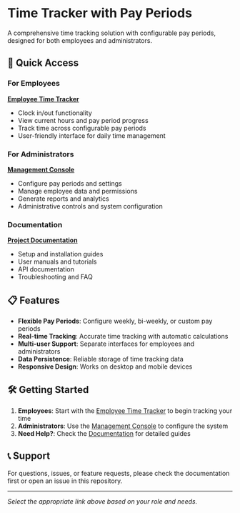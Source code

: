 # Time Tracker with Pay Periods

A comprehensive time tracking solution with configurable pay periods, designed for both employees and administrators.

## 🚀 Quick Access

### For Employees
**[Employee Time Tracker](https://paddelia1.github.io/time-tracker-pay-periods/enhanced_time_tracker_v1_1_1.html)**
- Clock in/out functionality
- View current hours and pay period progress
- Track time across configurable pay periods
- User-friendly interface for daily time management

### For Administrators
**[Management Console](https://paddelia1.github.io/time-tracker-pay-periods/time_tracker_admin.html)**
- Configure pay periods and settings
- Manage employee data and permissions
- Generate reports and analytics
- Administrative controls and system configuration

### Documentation
**[Project Documentation](https://paddelia1.github.io/time-tracker-pay-periods/Doc/)**
- Setup and installation guides
- User manuals and tutorials
- API documentation
- Troubleshooting and FAQ

## 📋 Features

- **Flexible Pay Periods**: Configure weekly, bi-weekly, or custom pay periods
- **Real-time Tracking**: Accurate time tracking with automatic calculations
- **Multi-user Support**: Separate interfaces for employees and administrators
- **Data Persistence**: Reliable storage of time tracking data
- **Responsive Design**: Works on desktop and mobile devices

## 🛠️ Getting Started

1. **Employees**: Start with the [Employee Time Tracker](https://paddelia1.github.io/time-tracker-pay-periods/enhanced_time_tracker_v1_1_1.html) to begin tracking your time
2. **Administrators**: Use the [Management Console](https://paddelia1.github.io/time-tracker-pay-periods/time_tracker_admin.html) to configure the system
3. **Need Help?**: Check the [Documentation](https://paddelia1.github.io/time-tracker-pay-periods/Doc/) for detailed guides

## 📞 Support

For questions, issues, or feature requests, please check the documentation first or open an issue in this repository.

---

*Select the appropriate link above based on your role and needs.*